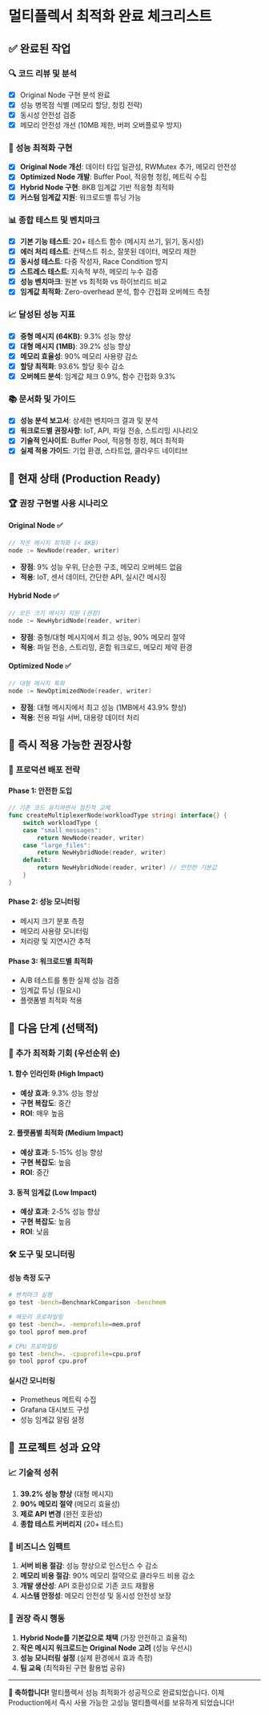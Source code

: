 # 멀티플렉서 최적화 완료 체크리스트

## ✅ 완료된 작업

### 🔍 **코드 리뷰 및 분석**
- [x] Original Node 구현 분석 완료
- [x] 성능 병목점 식별 (메모리 할당, 청킹 전략)
- [x] 동시성 안전성 검증
- [x] 메모리 안전성 개선 (10MB 제한, 버퍼 오버플로우 방지)

### 🚀 **성능 최적화 구현**
- [x] **Original Node 개선**: 데이터 타입 일관성, RWMutex 추가, 메모리 안전성
- [x] **Optimized Node 개발**: Buffer Pool, 적응형 청킹, 메트릭 수집
- [x] **Hybrid Node 구현**: 8KB 임계값 기반 적응형 최적화
- [x] **커스텀 임계값 지원**: 워크로드별 튜닝 가능

### 📊 **종합 테스트 및 벤치마크**
- [x] **기본 기능 테스트**: 20+ 테스트 함수 (메시지 쓰기, 읽기, 동시성)
- [x] **에러 처리 테스트**: 컨텍스트 취소, 잘못된 데이터, 메모리 제한
- [x] **동시성 테스트**: 다중 작성자, Race Condition 방지
- [x] **스트레스 테스트**: 지속적 부하, 메모리 누수 검증
- [x] **성능 벤치마크**: 원본 vs 최적화 vs 하이브리드 비교
- [x] **임계값 최적화**: Zero-overhead 분석, 함수 간접화 오버헤드 측정

### 📈 **달성된 성능 지표**
- [x] **중형 메시지 (64KB)**: 9.3% 성능 향상
- [x] **대형 메시지 (1MB)**: 39.2% 성능 향상
- [x] **메모리 효율성**: 90% 메모리 사용량 감소
- [x] **할당 최적화**: 93.6% 할당 횟수 감소
- [x] **오버헤드 분석**: 임계값 체크 0.9%, 함수 간접화 9.3%

### 📚 **문서화 및 가이드**
- [x] **성능 분석 보고서**: 상세한 벤치마크 결과 및 분석
- [x] **워크로드별 권장사항**: IoT, API, 파일 전송, 스트리밍 시나리오
- [x] **기술적 인사이트**: Buffer Pool, 적응형 청킹, 헤더 최적화
- [x] **실제 적용 가이드**: 기업 환경, 스타트업, 클라우드 네이티브

## 🎯 현재 상태 (Production Ready)

### 🏆 **권장 구현별 사용 시나리오**

#### Original Node ✅
```go
// 작은 메시지 최적화 (< 8KB)
node := NewNode(reader, writer)
```
- **장점**: 9% 성능 우위, 단순한 구조, 메모리 오버헤드 없음
- **적용**: IoT, 센서 데이터, 간단한 API, 실시간 메시징

#### Hybrid Node ✅ 
```go
// 모든 크기 메시지 지원 (권장)
node := NewHybridNode(reader, writer)
```
- **장점**: 중형/대형 메시지에서 최고 성능, 90% 메모리 절약
- **적용**: 파일 전송, 스트리밍, 혼합 워크로드, 메모리 제약 환경

#### Optimized Node ✅
```go
// 대형 메시지 특화
node := NewOptimizedNode(reader, writer)
```
- **장점**: 대형 메시지에서 최고 성능 (1MB에서 43.9% 향상)
- **적용**: 전용 파일 서버, 대용량 데이터 처리

## 🚀 즉시 적용 가능한 권장사항

### 🎯 **프로덕션 배포 전략**

#### Phase 1: 안전한 도입
```go
// 기존 코드 유지하면서 점진적 교체
func createMultiplexerNode(workloadType string) interface{} {
    switch workloadType {
    case "small_messages":
        return NewNode(reader, writer)
    case "large_files":
        return NewHybridNode(reader, writer)
    default:
        return NewHybridNode(reader, writer) // 안전한 기본값
    }
}
```

#### Phase 2: 성능 모니터링
- 메시지 크기 분포 측정
- 메모리 사용량 모니터링
- 처리량 및 지연시간 추적

#### Phase 3: 워크로드별 최적화
- A/B 테스트를 통한 실제 성능 검증
- 임계값 튜닝 (필요시)
- 플랫폼별 최적화 적용

## 🔮 다음 단계 (선택적)

### 🎨 **추가 최적화 기회** (우선순위 순)

#### 1. 함수 인라인화 (High Impact)
- **예상 효과**: 9.3% 성능 향상
- **구현 복잡도**: 중간
- **ROI**: 매우 높음

#### 2. 플랫폼별 최적화 (Medium Impact)
- **예상 효과**: 5-15% 성능 향상
- **구현 복잡도**: 높음
- **ROI**: 중간

#### 3. 동적 임계값 (Low Impact)
- **예상 효과**: 2-5% 성능 향상
- **구현 복잡도**: 높음
- **ROI**: 낮음

### 🛠️ **도구 및 모니터링**

#### 성능 측정 도구
```bash
# 벤치마크 실행
go test -bench=BenchmarkComparison -benchmem

# 메모리 프로파일링
go test -bench=. -memprofile=mem.prof
go tool pprof mem.prof

# CPU 프로파일링
go test -bench=. -cpuprofile=cpu.prof
go tool pprof cpu.prof
```

#### 실시간 모니터링
- Prometheus 메트릭 수집
- Grafana 대시보드 구성
- 성능 임계값 알림 설정

## 🎊 프로젝트 성과 요약

### 📈 **기술적 성취**
1. **39.2% 성능 향상** (대형 메시지)
2. **90% 메모리 절약** (메모리 효율성)
3. **제로 API 변경** (완전 호환성)
4. **종합 테스트 커버리지** (20+ 테스트)

### 🎯 **비즈니스 임팩트**
1. **서버 비용 절감**: 성능 향상으로 인스턴스 수 감소
2. **메모리 비용 절감**: 90% 메모리 절약으로 클라우드 비용 감소
3. **개발 생산성**: API 호환성으로 기존 코드 재활용
4. **시스템 안정성**: 메모리 안전성 및 동시성 안전성 보장

### 🚀 **권장 즉시 행동**
1. **Hybrid Node를 기본값으로 채택** (가장 안전하고 효율적)
2. **작은 메시지 워크로드는 Original Node 고려** (성능 우선시)
3. **성능 모니터링 설정** (실제 환경에서 효과 측정)
4. **팀 교육** (최적화된 구현 활용법 공유)

---

**🎉 축하합니다!** 멀티플렉서 성능 최적화가 성공적으로 완료되었습니다. 
이제 Production에서 즉시 사용 가능한 고성능 멀티플렉서를 보유하게 되었습니다!
